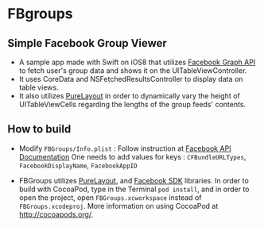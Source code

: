 FBgroups
========

Simple Facebook Group Viewer
------------------

* A sample app made with Swift on iOS8 that utilizes [Facebook Graph API](https://developers.facebook.com/docs/ios) to fetch user's group data and shows it on the UITableViewController.
* It uses CoreData and NSFetchedResultsController to display data on table views.
* It also utilizes [PureLayout](https://github.com/smileyborg/PureLayout) in order to dynamically vary the height of UITableViewCells regarding the lengths of the group feeds' contents.

How to build
------------
* Modify `FBGroups/Info.plist` : Follow instruction at [Facebook API Documentation](https://developers.facebook.com/docs/ios/getting-started#configure)
One needs to add values for keys : `CFBundleURLTypes`, `FacebookDisplayName`, `FacebookAppID`

* FBGroups utilizes [PureLayout](https://github.com/smileyborg/PureLayout), and [Facebook SDK](https://developers.facebook.com/docs/ios) libraries.
In order to build with CocoaPod, type in the Terminal `pod install`, and in order to open the project, open `FBGroups.xcworkspace` instead of `FBGroups.xcodeproj`. More information on using CocoaPod at http://cocoapods.org/.

